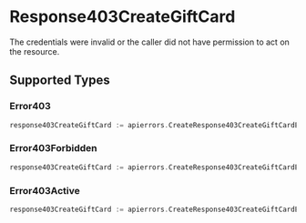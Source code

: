 # Response403CreateGiftCard

The credentials were invalid or the caller did not have permission to act on the resource.


## Supported Types

### Error403

```go
response403CreateGiftCard := apierrors.CreateResponse403CreateGiftCardError403(components.Error403{/* values here */})
```

### Error403Forbidden

```go
response403CreateGiftCard := apierrors.CreateResponse403CreateGiftCardError403Forbidden(components.Error403Forbidden{/* values here */})
```

### Error403Active

```go
response403CreateGiftCard := apierrors.CreateResponse403CreateGiftCardError403Active(components.Error403Active{/* values here */})
```


